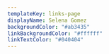 ```yaml
---
templateKey: links-page
displayName: Selena Gomez
backgroundColor: "#ab3435"
linkBackgroundColor: "#ffffff"
linkTextColor: "#040404"
---
```

